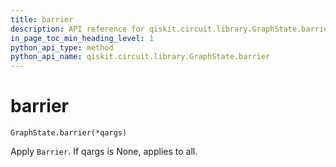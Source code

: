 ```yaml
---
title: barrier
description: API reference for qiskit.circuit.library.GraphState.barrier
in_page_toc_min_heading_level: 1
python_api_type: method
python_api_name: qiskit.circuit.library.GraphState.barrier
---
```


# barrier

<span id="qiskit.circuit.library.GraphState.barrier" />

`GraphState.barrier(*qargs)`

Apply `Barrier`. If qargs is None, applies to all.

